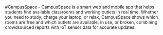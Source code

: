 #CampusSpace -
CampusSpace is a smart web and mobile app that helps students find available classrooms and working outlets in real time. Whether you need to study, charge your laptop, or relax, CampusSpace shows which rooms are free and which outlets are available, in use, or broken, combining crowdsourced reports with IoT sensor data for accurate updates.
